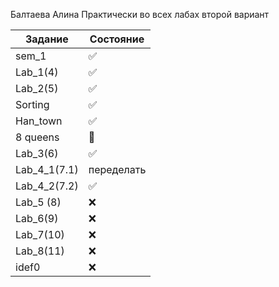 Балтаева Алина 
Практически во всех лабах второй вариант 

| Задание | Состояние |
| ------------- | ------------- |
|sem_1| :white_check_mark:|
| Lab_1(4) | :white_check_mark:|
| Lab_2(5) | :white_check_mark: |
| Sorting |:white_check_mark: |
| Han_town |:white_check_mark: |
|  8 queens|:black_square_button:  |
| Lab_3(6) |:white_check_mark:  |
| Lab_4_1(7.1) |переделать |
| Lab_4_2(7.2) |:white_check_mark:  |
| Lab_5 (8) |:x:|
| Lab_6(9) |:x:  |
| Lab_7(10) |:x:  |
| Lab_8(11) |:x:  |
| idef0|:x:  |
